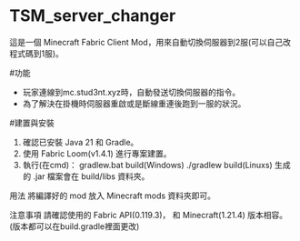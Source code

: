 # TSM_server_changer
這是一個 Minecraft Fabric Client Mod，用來自動切換伺服器到2服(可以自己改程式碼到1服)。

#功能
- 玩家連線到mc.stud3nt.xyz時，自動發送切換伺服器的指令。
- 為了解決在掛機時伺服器重啟或是斷線重連後跑到一服的狀況。

#建置與安裝
1. 確認已安裝 Java 21 和 Gradle。
2. 使用 Fabric Loom(v1.4.1) 進行專案建置。
3. 執行(在cmd)：
   gradlew.bat build(Windows)
   ./gradlew build(Linuxs)
生成的 .jar 檔案會在 build/libs 資料夾。

用法
將編譯好的 mod 放入 Minecraft mods 資料夾即可。

注意事項
請確認使用的 Fabric API(0.119.3)， 和 Minecraft(1.21.4) 版本相容。(版本都可以在build.gradle裡面更改)
